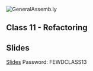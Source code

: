 ![GeneralAssemb.ly](https://github.com/generalassembly/ga-ruby-on-rails-for-devs/raw/master/images/ga.png "GeneralAssemb.ly")

## Class 11 - Refactoring

Slides
------

[Slides](http://bit.ly/fewd16-13)
Password: FEWDCLASS13